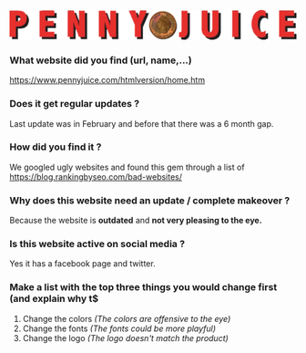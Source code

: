 
![pennyjuice Logo](https://github.com/cheungkinwong/markdown-warm-up/blob/master/image/pennyjuice-logo.png)

### What website did you find (url, name,...)
https://www.pennyjuice.com/htmlversion/home.htm

### Does it get regular updates ?
Last update was in February and before that there was a 6 month gap.

### How did you find it ?
We googled ugly websites and found this gem through a list of https://blog.rankingbyseo.com/bad-websites/

### Why does this website need an update / complete makeover ?
Because the website is **outdated** and **not very pleasing to the eye.**

### Is this website active on social media ?
Yes it has a facebook page and twitter.

### Make a list with the top three things you would change first (and explain why t$
1. Change the colors _(The colors are offensive to the eye)_
2. Change the fonts _(The fonts could be more playful)_
3. Change the logo _(The logo doesn't match the product)_

